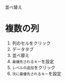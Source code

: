 並べ替え
# 複数の列
1. 列のセルをクリック
2. データタブ
3. 並べ替え
4. ```最優先されるキー```を設定
5. ```レベルの追加```をクリック
6. ```次に最優先されるキー```を設定
